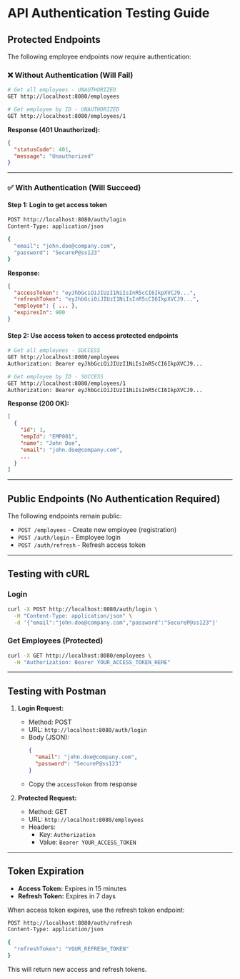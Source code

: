 # API Authentication Testing Guide

## Protected Endpoints

The following employee endpoints now require authentication:

### ❌ Without Authentication (Will Fail)

```bash
# Get all employees - UNAUTHORIZED
GET http://localhost:8080/employees

# Get employee by ID - UNAUTHORIZED
GET http://localhost:8080/employees/1
```

**Response (401 Unauthorized):**
```json
{
  "statusCode": 401,
  "message": "Unauthorized"
}
```

---

### ✅ With Authentication (Will Succeed)

#### Step 1: Login to get access token

```bash
POST http://localhost:8080/auth/login
Content-Type: application/json

{
  "email": "john.doe@company.com",
  "password": "SecureP@ss123"
}
```

**Response:**
```json
{
  "accessToken": "eyJhbGciOiJIUzI1NiIsInR5cCI6IkpXVCJ9...",
  "refreshToken": "eyJhbGciOiJIUzI1NiIsInR5cCI6IkpXVCJ9...",
  "employee": { ... },
  "expiresIn": 900
}
```

#### Step 2: Use access token to access protected endpoints

```bash
# Get all employees - SUCCESS
GET http://localhost:8080/employees
Authorization: Bearer eyJhbGciOiJIUzI1NiIsInR5cCI6IkpXVCJ9...

# Get employee by ID - SUCCESS
GET http://localhost:8080/employees/1
Authorization: Bearer eyJhbGciOiJIUzI1NiIsInR5cCI6IkpXVCJ9...
```

**Response (200 OK):**
```json
[
  {
    "id": 1,
    "empId": "EMP001",
    "name": "John Doe",
    "email": "john.doe@company.com",
    ...
  }
]
```

---

## Public Endpoints (No Authentication Required)

The following endpoints remain public:

- `POST /employees` - Create new employee (registration)
- `POST /auth/login` - Employee login
- `POST /auth/refresh` - Refresh access token

---

## Testing with cURL

### Login
```bash
curl -X POST http://localhost:8080/auth/login \
  -H "Content-Type: application/json" \
  -d '{"email":"john.doe@company.com","password":"SecureP@ss123"}'
```

### Get Employees (Protected)
```bash
curl -X GET http://localhost:8080/employees \
  -H "Authorization: Bearer YOUR_ACCESS_TOKEN_HERE"
```

---

## Testing with Postman

1. **Login Request:**
   - Method: POST
   - URL: `http://localhost:8080/auth/login`
   - Body (JSON):
     ```json
     {
       "email": "john.doe@company.com",
       "password": "SecureP@ss123"
     }
     ```
   - Copy the `accessToken` from response

2. **Protected Request:**
   - Method: GET
   - URL: `http://localhost:8080/employees`
   - Headers:
     - Key: `Authorization`
     - Value: `Bearer YOUR_ACCESS_TOKEN`

---

## Token Expiration

- **Access Token:** Expires in 15 minutes
- **Refresh Token:** Expires in 7 days

When access token expires, use the refresh token endpoint:

```bash
POST http://localhost:8080/auth/refresh
Content-Type: application/json

{
  "refreshToken": "YOUR_REFRESH_TOKEN"
}
```

This will return new access and refresh tokens.
